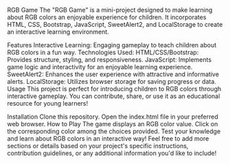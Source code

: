 RGB Game
The "RGB Game" is a mini-project designed to make learning about RGB colors an enjoyable experience for children. It incorporates HTML, CSS, Bootstrap, JavaScript, SweetAlert2, and LocalStorage to create an interactive learning environment.

Features
Interactive Learning: Engaging gameplay to teach children about RGB colors in a fun way.
Technologies Used:
HTML/CSS/Bootstrap: Provides structure, styling, and responsiveness.
JavaScript: Implements game logic and interactivity for an enjoyable learning experience.
SweetAlert2: Enhances the user experience with attractive and informative alerts.
LocalStorage: Utilizes browser storage for saving progress or data.
Usage
This project is perfect for introducing children to RGB colors through interactive gameplay. You can contribute, share, or use it as an educational resource for young learners!

Installation
Clone this repository.
Open the index.html file in your preferred web browser.
How to Play
The game displays an RGB color value.
Click on the corresponding color among the choices provided.
Test your knowledge and learn about RGB colors in an interactive way!
Feel free to add more sections or details based on your project's specific instructions, contribution guidelines, or any additional information you'd like to include!
